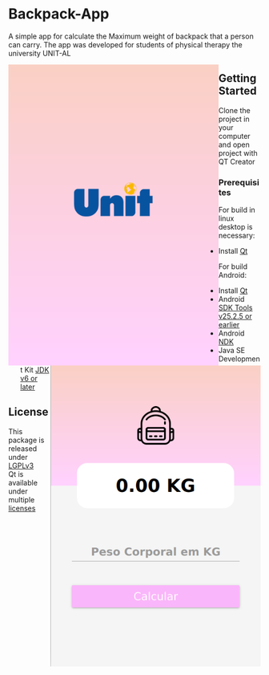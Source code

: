 # Backpack-App
A simple app for calculate the Maximum weight of backpack that a person can carry. The app was developed for students of physical therapy the university UNIT-AL  

<img src="images/Screen1.png" width="420" height ="600" align="left"> 
<img src="images/Screen2.png" width="420" height ="600" align="right">  


## Getting Started
Clone the project in your computer and open project with QT Creator

### Prerequisites
For build in linux desktop is necessary:  
* Install [Qt](https://www.qt.io/download)  

For build Android:  
* Install [Qt](https://www.qt.io/download)  
* Android [SDK Tools v25.2.5 or earlier](https://developer.android.com/studio)  
* Android [NDK](https://developer.android.com/ndk/downloads)  
* Java SE Development Kit [JDK v6 or later](https://www.oracle.com/technetwork/java/javase/downloads/jdk7-downloads-1880260.html)

## License
This package is released under [LGPLv3](https://opensource.org/licenses/LGPL-3.0)  
Qt is available under multiple [licenses](https://www.qt.io/licensing/)
